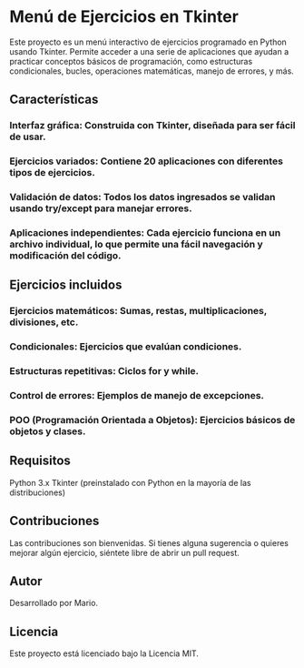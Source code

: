 # Menú de Ejercicios en Tkinter
Este proyecto es un menú interactivo de ejercicios programado en Python usando Tkinter. Permite acceder a una serie de aplicaciones que ayudan a practicar conceptos básicos de programación, como estructuras condicionales, bucles, operaciones matemáticas, manejo de errores, y más.

## Características

### Interfaz gráfica: Construida con Tkinter, diseñada para ser fácil de usar.
### Ejercicios variados: Contiene 20 aplicaciones con diferentes tipos de ejercicios.
### Validación de datos: Todos los datos ingresados se validan usando try/except para manejar errores.
### Aplicaciones independientes: Cada ejercicio funciona en un archivo individual, lo que permite una fácil navegación y modificación del código.

## Ejercicios incluidos

### Ejercicios matemáticos: Sumas, restas, multiplicaciones, divisiones, etc.
### Condicionales: Ejercicios que evalúan condiciones.
### Estructuras repetitivas: Ciclos for y while.
### Control de errores: Ejemplos de manejo de excepciones.
### POO (Programación Orientada a Objetos): Ejercicios básicos de objetos y clases.

## Requisitos
Python 3.x
Tkinter (preinstalado con Python en la mayoría de las distribuciones)

## Contribuciones
Las contribuciones son bienvenidas. Si tienes alguna sugerencia o quieres mejorar algún ejercicio, siéntete libre de abrir un pull request.

## Autor
Desarrollado por Mario.

## Licencia
Este proyecto está licenciado bajo la Licencia MIT.
